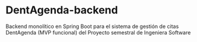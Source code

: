 # DentAgenda-backend
Backend monolítico en Spring Boot para el sistema de gestión de citas DentAgenda (MVP funcional) del Proyecto semestral de Ingeniera Software
